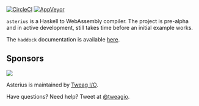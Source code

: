 [![CircleCI](https://circleci.com/gh/tweag/asterius/tree/master.svg?style=shield)](https://circleci.com/gh/tweag/asterius/tree/master)
[![AppVeyor](https://ci.appveyor.com/api/projects/status/github/tweag/asterius?branch=master&svg=true)](https://ci.appveyor.com/project/GHCAppveyor/asterius?branch=master)

`asterius` is a Haskell to WebAssembly compiler. The project is pre-alpha and in active development, still takes time before an initial example works.

The `haddock` documentation is available [here](https://tweag.github.io/asterius/haddock).

## Sponsors

[<img src="https://www.tweag.io/img/tweag-med.png">](https://tweag.io)

Asterius is maintained by [Tweag I/O](https://tweag.io/).

Have questions? Need help? Tweet at [@tweagio](https://twitter.com/tweagio).
